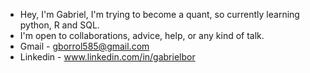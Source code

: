 - Hey, I'm Gabriel, I'm trying to become a quant, so currently learning python, R and SQL.
- I'm open to collaborations, advice, help, or any kind of talk.
- Gmail - gborrol585@gmail.com
- Linkedin - www.linkedin.com/in/gabrielbor



<!---
gabi31921/gabi31921 is a ✨ special ✨ repository because its `README.md` (this file) appears on your GitHub profile.
You can click the Preview link to take a look at your changes.
--->
